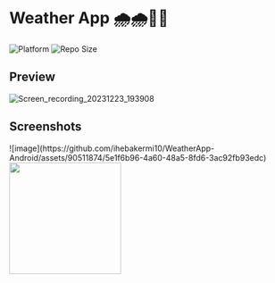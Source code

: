 # Weather App 🌧️🌧️💙💙

![Platform](https://img.shields.io/badge/platform-Android-brightgreen.svg?color=00ADB5&style=for-the-badge)
![Repo Size](https://img.shields.io/github/repo-size/dev-aniketj/Weather-App?color=00ADB5&style=for-the-badge)

## Preview

![Screen_recording_20231223_193908](https://github.com/ihebakermi10/WeatherApp-Android/assets/90511874/19f5e7e1-b79a-41fc-95a8-ba252f3e9d2e)


## Screenshots

<p float="left">
![image](https://github.com/ihebakermi10/WeatherApp-Android/assets/90511874/5e1f6b96-4a60-48a5-8fd6-3ac92fb93edc)
	<img src="https://github.com/dev-aniketj/Weather-App/blob/master/SS/image2.jpg" width="200"/>
</p>

